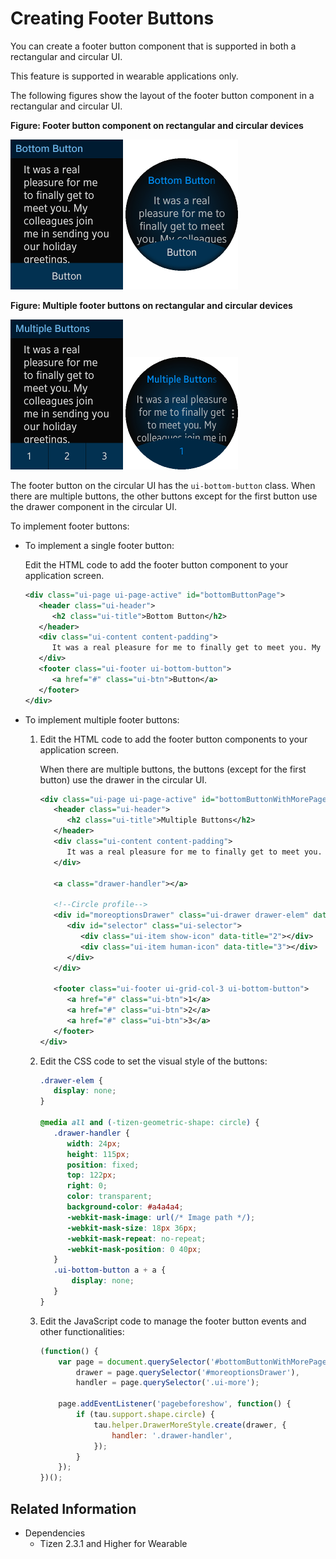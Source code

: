 # Creating Footer Buttons

You can create a footer button component that is supported in both a rectangular and circular UI.

This feature is supported in wearable applications only.

The following figures show the layout of the footer button component in a rectangular and circular UI.

**Figure: Footer button component on rectangular and circular devices**

![Footer button on a rectangular device](./media/rectangular_footer.png) ![Footer button on a circular device](./media/round_footer.png)

**Figure: Multiple footer buttons on rectangular and circular devices**

![Multiple footer buttons on a rectangular device](./media/rectangular_multibtn.png) ![Multiple footer buttons on a circular device](./media/round_multibtn.png)

The footer button on the circular UI has the `ui-bottom-button` class. When there are multiple buttons, the other buttons except for the first button use the drawer component in the circular UI.

To implement footer buttons:

- To implement a single footer button:

  Edit the HTML code to add the footer button component to your application screen.

  ```xml
  <div class="ui-page ui-page-active" id="bottomButtonPage">
     <header class="ui-header">
        <h2 class="ui-title">Bottom Button</h2>
     </header>
     <div class="ui-content content-padding">
        It was a real pleasure for me to finally get to meet you. My colleagues join me in sending you our holiday greetings.
     </div>
     <footer class="ui-footer ui-bottom-button">
        <a href="#" class="ui-btn">Button</a>
     </footer>
  </div>
  ```

- To implement multiple footer buttons:

  1. Edit the HTML code to add the footer button components to your application screen.

     When there are multiple buttons, the buttons (except for the first button) use the drawer in the circular UI.

     ```xml
     <div class="ui-page ui-page-active" id="bottomButtonWithMorePage">
        <header class="ui-header">
           <h2 class="ui-title">Multiple Buttons</h2>
        </header>
        <div class="ui-content content-padding">
           It was a real pleasure for me to finally get to meet you. My colleagues join me in sending you our holiday greetings.
        </div>

        <a class="drawer-handler"></a>

        <!--Circle profile-->
        <div id="moreoptionsDrawer" class="ui-drawer drawer-elem" data-drawer-target="#bottomButtonWithMorePage" data-position="right" data-enable="true" data-drag-edge="1">
           <div id="selector" class="ui-selector">
              <div class="ui-item show-icon" data-title="2"></div>
              <div class="ui-item human-icon" data-title="3"></div>
           </div>
        </div>

        <footer class="ui-footer ui-grid-col-3 ui-bottom-button">
           <a href="#" class="ui-btn">1</a>
           <a href="#" class="ui-btn">2</a>
           <a href="#" class="ui-btn">3</a>
        </footer>
     </div>
     ```

  2. Edit the CSS code to set the visual style of the buttons:

     ```css
     .drawer-elem {
        display: none;
     }

     @media all and (-tizen-geometric-shape: circle) {
        .drawer-handler {
           width: 24px;
           height: 115px;
           position: fixed;
           top: 122px;
           right: 0;
           color: transparent;
           background-color: #a4a4a4;
           -webkit-mask-image: url(/* Image path */);
           -webkit-mask-size: 18px 36px;
           -webkit-mask-repeat: no-repeat;
           -webkit-mask-position: 0 40px;
        }
        .ui-bottom-button a + a {
            display: none;
        }
     }
     ```

  3. Edit the JavaScript code to manage the footer button events and other functionalities:

     ```javascript
     (function() {
         var page = document.querySelector('#bottomButtonWithMorePage'),
             drawer = page.querySelector('#moreoptionsDrawer'),
             handler = page.querySelector('.ui-more');

         page.addEventListener('pagebeforeshow', function() {
             if (tau.support.shape.circle) {
                 tau.helper.DrawerMoreStyle.create(drawer, {
                     handler: '.drawer-handler',
                 });
             }
         });
     })();
     ```

## Related Information
* Dependencies     
  - Tizen 2.3.1 and Higher for Wearable
